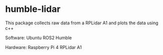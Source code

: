 # humble-lidar

This package collects raw data from a RPLidar A1 and plots the data using c++

Software:
Ubuntu
ROS2 Humble

Hardware:
Raspberry Pi 4
RPLidar A1

